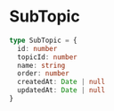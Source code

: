 
# SubTopic

```typescript
type SubTopic = {
  id: number
  topicId: number
  name: string
  order: number
  createdAt: Date | null
  updatedAt: Date | null
}
```